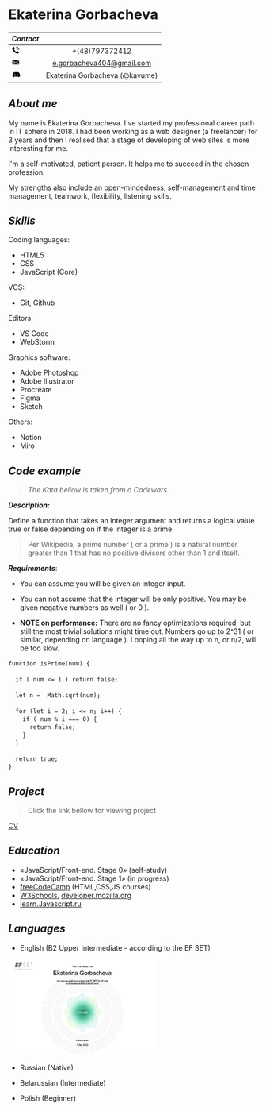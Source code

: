 # Ekaterina Gorbacheva

_Contact_ | &nbsp;
------|:-------:
<img src="./contact/telephone-call.png" width="16px"> | +(48)797372412
<img src="./contact/envelope.png" width="16px"> | e.gorbacheva404@gmail.com
<img src="./contact/discord.png" width="18px"> | Ekaterina Gorbacheva (@kavume) 


 ## _**About me**_

My name is Ekaterina Gorbacheva. I've started my professional career path in IT sphere in 2018. I had been working as a web designer (a freelancer) for 3 years and then I realised that a stage of developing of web sites is more interesting for me.

I'm a self-motivated, patient person. It helps me to succeed in the chosen profession. 
 
My strengths also include an open-mindedness, self-management and time management, teamwork, flexibility, listening skills.

## _**Skills**_
Coding languages: 
* HTML5
* CSS
* JavaScript (Core)

VCS:
* Git, Github

Editors:
* VS Code
* WebStorm

Graphics software:
* Adobe Photoshop 
* Adobe Illustrator
* Procreate
* Figma
* Sketch

Others:
* Notion
* Miro

## _**Code example**_
>_The Kata bellow is taken from a Codewars_

___Description:___

Define a function that takes an integer argument and returns a logical value true or false depending on if the integer is a prime.

>Per Wikipedia, a prime number ( or a prime ) is a natural number greater than 1 that has no positive divisors other than 1 and itself.

___Requirements___:

* You can assume you will be given an integer input.

* You can not assume that the integer will be only positive. You may be given negative numbers as well ( or 0 ).

* __NOTE on performance:__ There are no fancy optimizations required, but still the most trivial solutions might time out. Numbers go up to 2^31 ( or similar, depending on language ). Looping all the way up to n, or n/2, will be too slow.

```
function isPrime(num) {
  
  if ( num <= 1 ) return false;

  let n =  Math.sqrt(num);
  
  for (let i = 2; i <= n; i++) {
    if ( num % i === 0) {
      return false; 
    } 
  }

  return true;
}
```
## _**Project**_
>Click the link bellow for viewing project

[CV](https://kavume.github.io/rsschool-cv/cv) &nbsp; 

## _**Education**_
* «JavaScript/Front-end. Stage 0» (self-study)
* «JavaScript/Front-end. Stage 1» (in progress)
* [freeCodeCamp](https://www.freecodecamp.org/) (HTML,CSS,JS courses)
* [W3Schools](https://www.w3schools.com/), [developer.mozilla.org](https://developer.mozilla.org/en-US/)
* [learn.Javascript.ru](https://learn.javascript.ru/)

## _**Languages**_
* English (B2 Upper Intermediate - according to the EF SET)

<img src="./certificates/result_CEFR.png" width="300px">

* Russian (Native)

* Belarussian (Intermediate)

* Polish (Beginner)